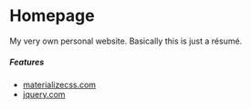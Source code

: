 # Homepage
My very own personal website. Basically this is just a résumé.

##### Features
- [materializecss.com](https://materializecss.com)
- [jquery.com](http://jquery.com/)
